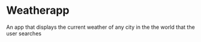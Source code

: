 # Weatherapp
An app that displays the current weather of any city in the the world that the user searches
